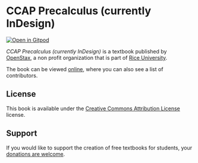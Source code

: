 # CCAP Precalculus (currently InDesign)

[![Open in Gitpod](https://gitpod.io/button/open-in-gitpod.svg)](https://gitpod.io/from-referrer/)

_CCAP Precalculus (currently InDesign)_ is a textbook published by [OpenStax](https://openstax.org/), a non profit organization that is part of [Rice University](https://www.rice.edu/).

The book can be viewed [online](https://github.com/cnx-user-books/cnxbook-ccap-precalculus-currently-indesign/releases/latest), where you can also see a list of contributors.

## License
This book is available under the [Creative Commons Attribution License](./LICENSE) license.

## Support
If you would like to support the creation of free textbooks for students, your [donations are welcome](https://riceconnect.rice.edu/donation/support-openstax-banner).
